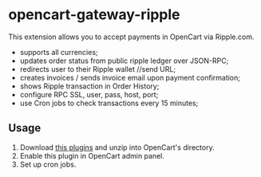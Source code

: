 opencart-gateway-ripple
=======================

This extension allows you to accept payments in OpenCart via Ripple.com. 

* supports all currencies;
* updates order status from public ripple ledger over JSON-RPC;
* redirects user to their Ripple wallet //send URL;
* creates invoices / sends invoice email upon payment confirmation;
* shows Ripple transaction in Order History;
* configure RPC SSL, user, pass, host, port;
* use Cron jobs to check transactions every 15 minutes;

Usage
-----
1. Download [this plugins](https://github.com/orzFly/opencart-gateway-ripple/archive/master.zip) and unzip into OpenCart's directory.
2. Enable this plugin in OpenCart admin panel.
3. Set up cron jobs.
